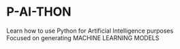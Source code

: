 # P-AI-THON
Learn how to use Python for Artificial Intelligence purposes \
Focused on generating MACHINE LEARNING MODELS

